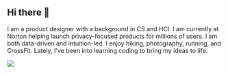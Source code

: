## Hi there 👋

I am a product designer with a background in CS and HCI. I am currently at Norton helping launch privacy-focused products for millions of users. I am both data-driven and intuition-led. I enjoy hiking, photography, running, and CrossFit. Lately, I've been into learning coding to bring my ideas to life.

[![](https://img.shields.io/twitter/follow/hariamogh?style=social)](https://twitter.com/hariamogh)
